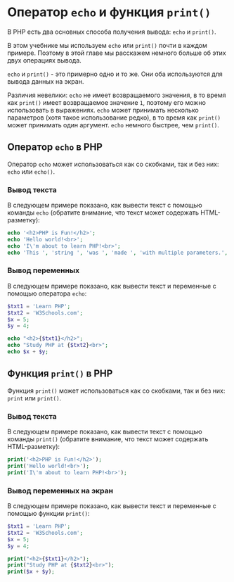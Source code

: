 # Оператор `echo` и функция `print()`

В PHP есть два основных способа получения вывода: `echo` и `print()`.

В этом учебнике мы используем `echo` или `print()` почти в каждом примере. Поэтому в этой главе мы расскажем немного больше об этих двух операциях вывода.

`echo` и `print()` - это примерно одно и то же. Они оба используются для вывода данных на экран.

Различия невелики: `echo` не имеет возвращаемого значения, в то время как `print()` имеет возвращаемое значение `1`, поэтому его можно использовать в выражениях. `echo` может принимать несколько параметров (хотя такое использование редко), в то время как `print()` может принимать один аргумент. `echo` немного быстрее, чем `print()`.

## Оператор `echo` в PHP

Оператор `echo` может использоваться как со скобками, так и без них: `echo` или `echo()`.

### Вывод текста

В следующем примере показано, как вывести текст с помощью команды `echo` (обратите внимание, что текст может содержать HTML-разметку):

```php
echo '<h2>PHP is Fun!</h2>';
echo 'Hello world!<br>';
echo 'I\'m about to learn PHP!<br>';
echo 'This ', 'string ', 'was ', 'made ', 'with multiple parameters.', '<br>';
```

### Вывод переменных

В следующем примере показано, как вывести текст и переменные с помощью оператора `echo`:

```php
$txt1 = 'Learn PHP';
$txt2 = 'W3Schools.com';
$x = 5;
$y = 4;

echo "<h2>{$txt1}</h2>";
echo "Study PHP at {$txt2}<br>";
echo $x + $y;
```

## Функция `print()` в PHP

Функция `print()` может использоваться как со скобками, так и без них: `print` или `print()`.

### Вывод текста

В следующем примере показано, как вывести текст с помощью команды `print()` (обратите внимание, что текст может содержать HTML-разметку):

```php
print('<h2>PHP is Fun!</h2>');
print('Hello world!<br>');
print('I\'m about to learn PHP!<br>');
```

### Вывод переменных на экран

В следующем примере показано, как вывести текст и переменные с помощью функции `print()`:

```php
$txt1 = 'Learn PHP';
$txt2 = 'W3Schools.com';
$x = 5;
$y = 4;

print("<h2>{$txt1}</h2>");
print("Study PHP at {$txt2}<br>");
print($x + $y);
```